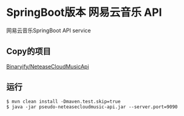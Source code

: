 # SpringBoot版本 网易云音乐 API
网易云音乐SpringBoot API service
## Copy的项目
[Binaryify/NeteaseCloudMusicApi](https://github.com/Binaryify/NeteaseCloudMusicApi)
## 运行
```shell
$ mvn clean install -Dmaven.test.skip=true
$ java -jar pseudo-neteasecloudmusic-api.jar --server.port=9090
```
